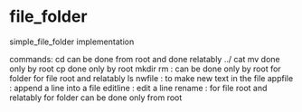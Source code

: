 # file_folder
simple_file_folder implementation

commands:
 cd can be done from root and done relatably
../
cat 
mv done only by root
cp done only by root 
mkdir 
rm : can be done only by root for folder for file root and relatably
ls 
nwfile : to make new text in the file 
appfile : append a line into a file 
editline : edit a line 
rename : for file root and relatably for folder can be done only from root
